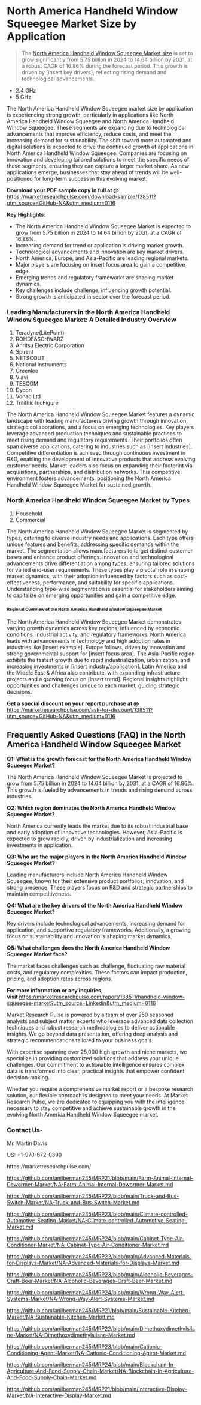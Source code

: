 <h1>North America Handheld Window Squeegee Market&nbsp;Size by Application</h1><blockquote><p>The <a href="https://marketresearchpulse.com/download-sample/138511?utm_source=GitHub-NA&amp;utm_medium=0116">North America Handheld Window Squeegee Market size</a> is set to grow significantly from 5.75 billion in 2024 to 14.64 billion by 2031, at a robust CAGR of 16.86% during the forecast period. This growth is driven by [insert key drivers], reflecting rising demand and technological advancements.</p></blockquote><ul><li>2.4 GHz<li> 5 GHz</li></ul><p>The North America Handheld Window Squeegee market size by application is experiencing strong growth, particularly in applications like North America Handheld Window Squeegee and North America Handheld Window Squeegee. These segments are expanding due to technological advancements that improve efficiency, reduce costs, and meet the increasing demand for sustainability. The shift toward more automated and digital solutions is expected to drive the continued growth of applications in North America Handheld Window Squeegee. Companies are focusing on innovation and developing tailored solutions to meet the specific needs of these segments, ensuring they can capture a larger market share. As new applications emerge, businesses that stay ahead of trends will be well-positioned for long-term success in this evolving market.</p><p><strong>Download your PDF sample copy in full at @ </strong><a href="https://marketresearchpulse.com/download-sample/138511?utm_source=GitHub-NA&amp;utm_medium=0116">https://marketresearchpulse.com/download-sample/138511?utm_source=GitHub-NA&amp;utm_medium=0116</a></p><p><strong>Key Highlights: </strong></p><ul><li>The North America Handheld Window Squeegee Market is expected to grow from 5.75 billion in 2024 to 14.64 billion by 2031, at a CAGR of 16.86%.</li><li>Increasing demand for trend or application is driving market growth.</li><li>Technological advancements and innovation are key market drivers.</li><li>North America, Europe, and Asia-Pacific are leading regional markets.</li><li>Major players are focusing on insert focus area to gain a competitive edge.</li><li>Emerging trends and regulatory frameworks are shaping market dynamics.</li><li>Key challenges include challenge, influencing growth potential.</li><li>Strong growth is anticipated in sector over the forecast period.</li></ul><h3>Leading Manufacturers in the North America Handheld Window Squeegee Market: A Detailed Industry Overview</h3><ol><li>Teradyne(LitePoint)</li><li>ROHDE&SCHWARZ</li><li>Anritsu Electric Corporation</li><li>Spirent</li><li>NETSCOUT</li><li>National Instruments</li><li>Greenlee</li><li>Viavi</li><li>TESCOM</li><li>Dycon</li><li>Vonaq Ltd</li><li>Trilithic IncFigure</li></ol><div class="flex max-w-full flex-col flex-grow"><div class="min-h-8 text-message flex w-full flex-col items-end gap-2 whitespace-normal break-words [.text-message+&amp;]:mt-5" dir="auto" data-message-author-role="assistant" data-message-id="fd8432e4-4910-450d-b182-61b7bfb0a01f" data-message-model-slug="gpt-4o"><div class="flex w-full flex-col gap-1 empty:hidden first:pt-[3px]"><div class="markdown prose w-full break-words dark:prose-invert light"><p>The North America Handheld Window Squeegee Market features a dynamic landscape with leading manufacturers driving growth through innovation, strategic collaborations, and a focus on emerging technologies. Key players leverage advanced production techniques and sustainable practices to meet rising demand and regulatory requirements. Their portfolios often span diverse applications, catering to industries such as [insert industries]. Competitive differentiation is achieved through continuous investment in R&amp;D, enabling the development of innovative products that address evolving customer needs. Market leaders also focus on expanding their footprint via acquisitions, partnerships, and distribution networks. This competitive environment fosters advancements, positioning the North America Handheld Window Squeegee Market for sustained growth.</p></div></div></div></div><h3>North America Handheld Window Squeegee Market by Types</h3><ol><li>Household<li> Commercial</li></ol><div class="flex max-w-full flex-col flex-grow"><div class="min-h-8 text-message flex w-full flex-col items-end gap-2 whitespace-normal break-words [.text-message+&amp;]:mt-5" dir="auto" data-message-author-role="assistant" data-message-id="084470be-0bb7-4664-bddf-5156b4f41249" data-message-model-slug="gpt-4o-mini"><div class="flex w-full flex-col gap-1 empty:hidden first:pt-[3px]"><div class="markdown prose w-full break-words dark:prose-invert light"><p>The North America Handheld Window Squeegee Market is segmented by types, catering to diverse industry needs and applications. Each type offers unique features and benefits, addressing specific demands within the market. The segmentation allows manufacturers to target distinct customer bases and enhance product offerings. Innovation and technological advancements drive differentiation among types, ensuring tailored solutions for varied end-user requirements. These types play a pivotal role in shaping market dynamics, with their adoption influenced by factors such as cost-effectiveness, performance, and suitability for specific applications. Understanding type-wise segmentation is essential for stakeholders aiming to capitalize on emerging opportunities and gain a competitive edge.</p></div></div></div></div><h3><span style="font-size: 11px;">Regional Overview of the North America Handheld Window Squeegee Market</span></h3><div class="flex max-w-full flex-col flex-grow"><div class="min-h-8 text-message flex w-full flex-col items-end gap-2 whitespace-normal break-words [.text-message+&amp;]:mt-5" dir="auto" data-message-author-role="assistant" data-message-id="e9038762-ce64-4e30-91c9-9bd413514231" data-message-model-slug="gpt-4o-mini"><div class="flex w-full flex-col gap-1 empty:hidden first:pt-[3px]"><div class="markdown prose w-full break-words dark:prose-invert light"><p>The North America Handheld Window Squeegee Market demonstrates varying growth dynamics across key regions, influenced by economic conditions, industrial activity, and regulatory frameworks. North America leads with advancements in technology and high adoption rates in industries like [insert example]. Europe follows, driven by innovation and strong governmental support for [insert focus area]. The Asia-Pacific region exhibits the fastest growth due to rapid industrialization, urbanization, and increasing investments in [insert industry/application]. Latin America and the Middle East &amp; Africa also contribute, with expanding infrastructure projects and a growing focus on [insert trend]. Regional insights highlight opportunities and challenges unique to each market, guiding strategic decisions.</p></div></div></div></div><p><strong>Get a special discount on your report purchase at @ </strong><a href="https://marketresearchpulse.com/ask-for-discount/138511?utm_source=GitHub-NA&amp;utm_medium=0116">https://marketresearchpulse.com/ask-for-discount/138511?utm_source=GitHub-NA&amp;utm_medium=0116</a></p><h2>Frequently Asked Questions (FAQ) in the North America Handheld Window Squeegee Market</h2><p><strong>Q1: What is the growth forecast for the North America Handheld Window Squeegee Market?</strong></p><p>The North America Handheld Window Squeegee Market is projected to grow from 5.75 billion in 2024 to 14.64 billion by 2031, at a CAGR of 16.86%. This growth is fueled by advancements in trends and rising demand across industries.</p><p><strong>Q2: Which region dominates the North America Handheld Window Squeegee Market?</strong></p><p>North America currently leads the market due to its robust industrial base and early adoption of innovative technologies. However, Asia-Pacific is expected to grow rapidly, driven by industrialization and increasing investments in application.</p><p><strong>Q3: Who are the major players in the North America Handheld Window Squeegee Market?</strong></p><p>Leading manufacturers include North America Handheld Window Squeegee, known for their extensive product portfolios, innovation, and strong presence. These players focus on R&amp;D and strategic partnerships to maintain competitiveness.</p><p><strong>Q4: What are the key drivers of the North America Handheld Window Squeegee Market?</strong></p><p>Key drivers include technological advancements, increasing demand for application, and supportive regulatory frameworks. Additionally, a growing focus on sustainability and innovation is shaping market dynamics.</p><p><strong>Q5: What challenges does the North America Handheld Window Squeegee Market face?</strong></p><p>The market faces challenges such as challenge, fluctuating raw material costs, and regulatory complexities. These factors can impact production, pricing, and adoption rates across regions.</p><p><strong>For more information or any inquiries, visit&nbsp;</strong><a href="https://marketresearchpulse.com/report/138511/handheld-window-squeegee-market?utm_source=Linkedin&utm_medium=0116">https://marketresearchpulse.com/report/138511/handheld-window-squeegee-market?utm_source=Linkedin&utm_medium=0116</a></p><p>Market Research Pulse is powered by a team of over 250 seasoned analysts and subject matter experts who leverage advanced data collection techniques and robust research methodologies to deliver actionable insights. We go beyond data presentation, offering deep analysis and strategic recommendations tailored to your business goals.</p><p>With expertise spanning over 25,000 high-growth and niche markets, we specialize in providing customized solutions that address your unique challenges. Our commitment to actionable intelligence ensures complex data is transformed into clear, practical insights that empower confident decision-making.</p><p>Whether you require a comprehensive market report or a bespoke research solution, our flexible approach is designed to meet your needs. At Market Research Pulse, we are dedicated to equipping you with the intelligence necessary to stay competitive and achieve sustainable growth in the evolving North America Handheld Window Squeegee market.</p><h3><strong>Contact Us-</strong></h3><p>Mr. Martin Davis</p><p>US: +1-970-672-0390</p><p>https://marketresearchpulse.com/</p><p><a href="https://github.com/anilberman245/MRP21/blob/main/Farm-Animal-Internal-Dewormer-Market/NA-Farm-Animal-Internal-Dewormer-Market.md">https://github.com/anilberman245/MRP21/blob/main/Farm-Animal-Internal-Dewormer-Market/NA-Farm-Animal-Internal-Dewormer-Market.md</a></p><p><a href="https://github.com/anilberman245/MRP22/blob/main/Truck-and-Bus-Switch-Market/NA-Truck-and-Bus-Switch-Market.md">https://github.com/anilberman245/MRP22/blob/main/Truck-and-Bus-Switch-Market/NA-Truck-and-Bus-Switch-Market.md</a></p><p><a href="https://github.com/anilberman245/MRP23/blob/main/Climate-controlled-Automotive-Seating-Market/NA-Climate-controlled-Automotive-Seating-Market.md">https://github.com/anilberman245/MRP23/blob/main/Climate-controlled-Automotive-Seating-Market/NA-Climate-controlled-Automotive-Seating-Market.md</a></p><p><a href="https://github.com/anilberman245/MRP24/blob/main/Cabinet-Type-Air-Conditioner-Market/NA-Cabinet-Type-Air-Conditioner-Market.md">https://github.com/anilberman245/MRP24/blob/main/Cabinet-Type-Air-Conditioner-Market/NA-Cabinet-Type-Air-Conditioner-Market.md</a></p><p><a href="https://github.com/anilberman245/MRP22/blob/main/Advanced-Materials-for-Displays-Market/NA-Advanced-Materials-for-Displays-Market.md">https://github.com/anilberman245/MRP22/blob/main/Advanced-Materials-for-Displays-Market/NA-Advanced-Materials-for-Displays-Market.md</a></p><p><a href="https://github.com/anilberman245/MRP23/blob/main/Alcoholic-Beverages-Craft-Beer-Market/NA-Alcoholic-Beverages-Craft-Beer-Market.md">https://github.com/anilberman245/MRP23/blob/main/Alcoholic-Beverages-Craft-Beer-Market/NA-Alcoholic-Beverages-Craft-Beer-Market.md</a></p><p><a href="https://github.com/anilberman245/MRP24/blob/main/Wrong-Way-Alert-Systems-Market/NA-Wrong-Way-Alert-Systems-Market.md">https://github.com/anilberman245/MRP24/blob/main/Wrong-Way-Alert-Systems-Market/NA-Wrong-Way-Alert-Systems-Market.md</a></p><p><a href="https://github.com/anilberman245/MRP21/blob/main/Sustainable-Kitchen-Market/NA-Sustainable-Kitchen-Market.md">https://github.com/anilberman245/MRP21/blob/main/Sustainable-Kitchen-Market/NA-Sustainable-Kitchen-Market.md</a></p><p><a href="https://github.com/anilberman245/MRP22/blob/main/Dimethoxydimethylsilane-Market/NA-Dimethoxydimethylsilane-Market.md">https://github.com/anilberman245/MRP22/blob/main/Dimethoxydimethylsilane-Market/NA-Dimethoxydimethylsilane-Market.md</a></p><p><a href="https://github.com/anilberman245/MRP23/blob/main/Cationic-Conditioning-Agent-Market/NA-Cationic-Conditioning-Agent-Market.md">https://github.com/anilberman245/MRP23/blob/main/Cationic-Conditioning-Agent-Market/NA-Cationic-Conditioning-Agent-Market.md</a></p><p><a href="https://github.com/anilberman245/MRP24/blob/main/Blockchain-In-Agriculture-And-Food-Supply-Chain-Market/NA-Blockchain-In-Agriculture-And-Food-Supply-Chain-Market.md">https://github.com/anilberman245/MRP24/blob/main/Blockchain-In-Agriculture-And-Food-Supply-Chain-Market/NA-Blockchain-In-Agriculture-And-Food-Supply-Chain-Market.md</a></p><p><a href="https://github.com/anilberman245/MRP21/blob/main/Interactive-Display-Market/NA-Interactive-Display-Market.md">https://github.com/anilberman245/MRP21/blob/main/Interactive-Display-Market/NA-Interactive-Display-Market.md</a></p>
